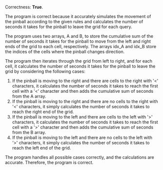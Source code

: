 Correctness: **True**.

The program is correct because it accurately simulates the movement of the pinball according to the given rules and calculates the number of seconds it takes for the pinball to leave the grid for each query.

The program uses two arrays, A and B, to store the cumulative sum of the number of seconds it takes for the pinball to move from the left and right ends of the grid to each cell, respectively. The arrays idx_A and idx_B store the indices of the cells where the pinball changes direction.

The program then iterates through the grid from left to right, and for each cell, it calculates the number of seconds it takes for the pinball to leave the grid by considering the following cases:

1. If the pinball is moving to the right and there are cells to the right with '<' characters, it calculates the number of seconds it takes to reach the first cell with a '<' character and then adds the cumulative sum of seconds from the A array.
2. If the pinball is moving to the right and there are no cells to the right with '<' characters, it simply calculates the number of seconds it takes to reach the right end of the grid.
3. If the pinball is moving to the left and there are cells to the left with '>' characters, it calculates the number of seconds it takes to reach the first cell with a '>' character and then adds the cumulative sum of seconds from the B array.
4. If the pinball is moving to the left and there are no cells to the left with '>' characters, it simply calculates the number of seconds it takes to reach the left end of the grid.

The program handles all possible cases correctly, and the calculations are accurate. Therefore, the program is correct.